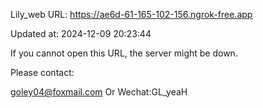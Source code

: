 Lily_web URL: https://ae6d-61-165-102-156.ngrok-free.app

Updated at: 2024-12-09 20:23:44

If you cannot open this URL, the server might be down.

Please contact: 

goley04@foxmail.com Or Wechat:GL_yeaH